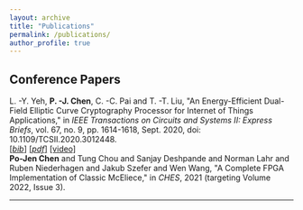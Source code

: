 ```yaml
---
layout: archive
title: "Publications"
permalink: /publications/
author_profile: true
---
```


## Conference Papers
L. -Y. Yeh, **P. -J. Chen**, C. -C. Pai and T. -T. Liu, "An Energy-Efficient Dual-Field Elliptic Curve Cryptography Processor for Internet of Things Applications," in *IEEE Transactions on Circuits and Systems II: Express Briefs*, vol. 67, no. 9, pp. 1614-1618, Sept. 2020, doi: 10.1109/TCSII.2020.3012448.  
[[*bib*]](https://pojenchen.github.io/bibs/ECC.bib) [[*pdf*]](https://pojenchen.github.io/files/ECC.pdf) [[video]](https://youtu.be/-xy94LTkNm0)  
**Po-Jen Chen** and Tung Chou and Sanjay Deshpande and Norman Lahr and Ruben Niederhagen and Jakub Szefer and Wen Wang, "A Complete FPGA Implementation of Classic McEliece," in *CHES*, 2021 (targeting Volume 2022, Issue 3).  

---